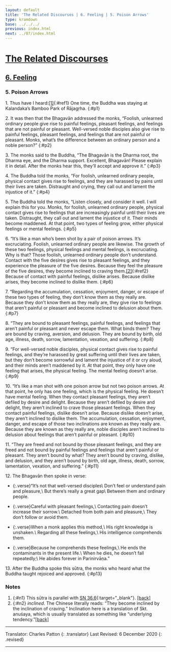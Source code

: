 ```yaml
---
layout: default
title: 'The Related Discourses | 6. Feeling | 5. Poison Arrows'
type: kramdown
base: ../../../
previous: index.html
next: ../07/index.html
---
```


# [The Related Discourses](../index.html)
## [6. Feeling](index.html)
### 5. Poison Arrows

1\. Thus have I heard:[\[1\]](#n1){:#ref1} One time, the Buddha was staying at Kalandaka’s Bamboo Park of Rājagṛha.
{:#p1}

2\. It was then that the Bhagavān addressed the monks, “Foolish, unlearned ordinary people give rise to painful feelings, pleasant feelings, and feelings that are not painful or pleasant. Well-versed noble disciples also give rise to painful feelings, pleasant feelings, and feelings that are not painful or pleasant. Monks, what’s the difference between an ordinary person and a noble person?”
{:#p2}

3\. The monks said to the Buddha, “The Bhagavān is the Dharma root, the Dharma eye, and the Dharma support. Excellent, Bhagavān! Please explain it in detail. After the monks hear this, they’ll accept and approve it.”
{:#p3}

4\. The Buddha told the monks, “For foolish, unlearned ordinary people, physical contact gives rise to feelings, and they are harassed by pains until their lives are taken. Distraught and crying, they call out and lament the injustice of it.”
{:#p4}

5\. The Buddha told the monks, “Listen closely, and consider it well. I will explain this for you. Monks, for foolish, unlearned ordinary people, physical contact gives rise to feelings that are increasingly painful until their lives are taken. Distraught, they call out and lament the injustice of it. Their minds become maddened. At that point, two types of feeling grow, either physical feelings or mental feelings.
{:#p5}

6\. “It’s like a man who’s been shot by a pair of poison arrows. It’s excruciating. Foolish, unlearned ordinary people are likewise. The growth of these two feelings, physical feelings and mental feelings, is excruciating. Why is that? Those foolish, unlearned ordinary people don’t understand. Contact with the five desires gives rise to pleasant feelings, and they experience the pleasure of the five desires. Because they feel the pleasure of the five desires, they become inclined to craving them.[\[2\]](#n2){:#ref2} Because of contact with painful feelings, dislike arises. Because dislike arises, they become inclined to dislike them.
{:#p6}

7\. “Regarding the accumulation, cessation, enjoyment, danger, or escape of these two types of feeling, they don’t know them as they really are. Because they don’t know them as they really are, they give rise to feelings that aren’t painful or pleasant and become inclined to delusion about them.
{:#p7}

8\. “They are bound to pleasant feelings, painful feelings, and feelings that aren’t painful or pleasant and never escape them. What binds them? They are bound by craving, aversion, and delusion. They are bound by birth, old age, illness, death, sorrow, lamentation, vexation, and suffering.
{:#p8}

9\. “For well-versed noble disciples, physical contact gives rise to painful feelings, and they’re harassed by great suffering until their lives are taken, but they don’t become sorrowful and lament the injustice of it or cry aloud, and their minds aren’t maddened by it. At that point, they only have one feeling that arises, the physical feeling. The mental feeling doesn’t arise.
{:#p9}

10\. “It’s like a man shot with one poison arrow but not two poison arrows. At that point, he only has one feeling, which is the physical feeling. He doesn’t have mental feeling. When they contact pleasant feelings, they aren’t defiled by desire and delight. Because they aren’t defiled by desire and delight, they aren’t inclined to crave those pleasant feelings. When they contact painful feelings, dislike doesn’t arise. Because dislike doesn’t arise, they aren’t inclined to dislike them. The accumulation, cessation, enjoyment, danger, and escape of those two inclinations are known as they really are. Because they are known as they really are, noble disciples aren’t inclined to delusion about feelings that aren’t painful or pleasant.
{:#p10}

11\. “They are freed and not bound by those pleasant feelings, and they are freed and not bound by painful feelings and feelings that aren’t painful or pleasant. They aren’t bound by what? They aren’t bound by craving, dislike, and delusion, and they aren’t bound by birth, old age, illness, death, sorrow, lamentation, vexation, and suffering.”
{:#p11}

12\. The Bhagavān then spoke in verse:

* {:.verse}“It’s not that well-versed disciples\\
Don’t feel or understand pain and pleasure,\\
But there’s really a great gap\\
Between them and ordinary people.

* {:.verse}Careful with pleasant feelings,\\
Contacting pain doesn’t increase their sorrow.\\
Detached from both pain and pleasure,\\
They don’t follow or avoid them.

* {:.verse}When a monk applies this method,\\
His right knowledge is unshaken.\\
Regarding all these feelings,\\
His intelligence comprehends them.

* {:.verse}Because he comprehends these feelings,\\
He ends the contaminants in the present life.\\
When he dies, he doesn’t fall repeatedly;\\
He abides forever in Parinirvāṇa.”

13\. After the Buddha spoke this sūtra, the monks who heard what the Buddha taught rejoiced and approved.
{:#p13}

### Notes

1. {:#n1} This sūtra is parallel with [SN 36.6](https://suttacentral.net/sn36.6){:target="_blank"}. [\[back\]](#ref1)
2. {:#n2} *inclined*. The Chinese literally reads: “They become inclined by the inclination of craving.” Inclination here is a translation of Skt. anuśaya, which is usually translated as something like “underlying tendency.”[\[back\]](#ref2)

---

Translator: Charles Patton
{: .translator}
Last Revised: 6 December 2020
{: .revised}

---